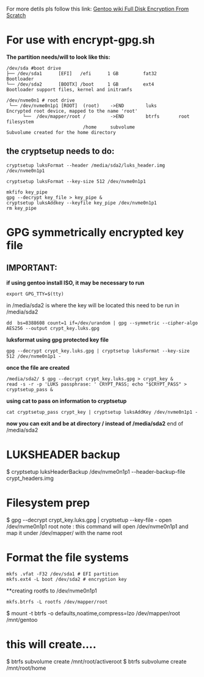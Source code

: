 For more detils pls follow this link: [Gentoo wiki Full Disk Encryption From Scratch](https://wiki.gentoo.org/wiki/Full_Disk_Encryption_From_Scratch)

# For use with encrypt-gpg.sh
**The partition needs/will to look like this:**
```
/dev/sda #boot drive
├── /dev/sda1      [EFI]   /efi      1 GB         fat32       Bootloader
└── /dev/sda2      [BOOTX] /boot     1 GB         ext4        Bootloader support files, kernel and initramfs

/dev/nvme0n1 # root drive
 └── /dev/nvme0n1p1 [ROOT]  (root)    ->END        luks        Encrypted root device, mapped to the name 'root'
      └──  /dev/mapper/root /         ->END        btrfs       root filesystem
                            /home     subvolume                Subvolume created for the home directory
```
## the cryptsetup needs to do:
```
cryptsetup luksFormat --header /media/sda2/luks_header.img /dev/nvme0n1p1

cryptsetup luksFormat --key-size 512 /dev/nvme0n1p1
```

```
mkfifo key_pipe
gpg --decrypt key_file > key_pipe &
cryptsetup luksAddkey --keyfile key_pipe /dev/nvme0n1p1
rm key_pipe
```

# GPG symmetrically encrypted key file
## IMPORTANT:
**if using gentoo install ISO, it may be necessary to run**
```
export GPG_TTY=$(tty)
```
in /media/sda2 is where the key will be located
this need to be run in /media/sda2
```
dd  bs=8388608 count=1 if=/dev/urandom | gpg --symmetric --cipher-algo AES256 --output crypt_key.luks.gpg
```

**luksformat  using gpg protected key file**
```
gpg --decrypt crypt_key.luks.gpg | cryptsetup luksFormat --key-size 512 /dev/nvme0n1p1 -
```

**once the file are created**
```
/media/sda2/ $ gpg --decrypt crypt_key.luks.gpg > crypt_key &
read -s -r -p 'LUKS passphrase: ' CRYPT_PASS; echo "$CRYPT_PASS" > cryptsetup_pass &
```
**using cat to pass on information to cryptsetup**
```
cat cryptsetup_pass crypt_key | cryptsetup luksAddKey /dev/nvme0n1p1 -
```

**now you can exit and be at directory / instead of /media/sda2**
end of  /media/sda2
# LUKSHEADER backup
$ cryptsetup luksHeaderBackup /dev/nvme0n1p1 --header-backup-file crypt_headers.img

# Filesystem prep
$ gpg --decrypt crypt_key.luks.gpg | cryptsetup --key-file - open /dev/nvme0n1p1 root
note : this command will open /dev/nvme0n1p1 and map it under /dev/mapper/ with the name root

# Format the file systems
```
mkfs .vfat -F32 /dev/sda1 # EFI partition
mkfs.ext4 -L boot /dev/sda2 # encryption key
```
**creating rootfs to /dev/nvme0n1p1
```
mkfs.btrfs -L rootfs /dev/mapper/root 
```

$ mount -t btrfs -o defaults,noatime,compress=lzo /dev/mapper/root /mnt/gentoo 
# this will create....
$ btrfs subvolume create /mnt/root/activeroot
$ btrfs subvolume create /mnt/root/home
